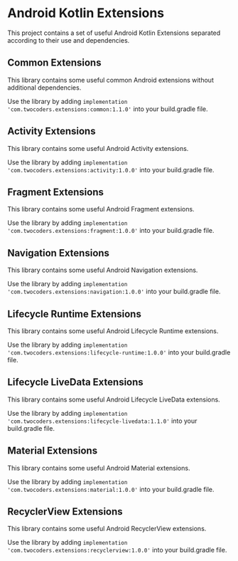 # Android Kotlin Extensions
This project contains a set of useful Android Kotlin Extensions separated according to their use and dependencies.

## Common Extensions
This library contains some useful common Android extensions without additional dependencies.

Use the library by adding `implementation 'com.twocoders.extensions:common:1.1.0'` into your build.gradle file.

## Activity Extensions
This library contains some useful Android Activity extensions.

Use the library by adding `implementation 'com.twocoders.extensions:activity:1.0.0'` into your build.gradle file.

## Fragment Extensions
This library contains some useful Android Fragment extensions.

Use the library by adding `implementation 'com.twocoders.extensions:fragment:1.0.0'` into your build.gradle file.

## Navigation Extensions
This library contains some useful Android Navigation extensions.

Use the library by adding `implementation 'com.twocoders.extensions:navigation:1.0.0'` into your build.gradle file.

## Lifecycle Runtime Extensions
This library contains some useful Android Lifecycle Runtime extensions.

Use the library by adding `implementation 'com.twocoders.extensions:lifecycle-runtime:1.0.0'` into your build.gradle file.

## Lifecycle LiveData Extensions
This library contains some useful Android Lifecycle LiveData extensions.

Use the library by adding `implementation 'com.twocoders.extensions:lifecycle-livedata:1.1.0'` into your build.gradle file.

## Material Extensions
This library contains some useful Android Material extensions.

Use the library by adding `implementation 'com.twocoders.extensions:material:1.0.0'` into your build.gradle file.

## RecyclerView Extensions
This library contains some useful Android RecyclerView extensions.

Use the library by adding `implementation 'com.twocoders.extensions:recyclerview:1.0.0'` into your build.gradle file.
